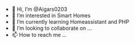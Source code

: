 - 👋 Hi, I’m @Aigars0203
- 👀 I’m interested in Smart Homes
- 🌱 I’m currently learning Homeassistant and PHP
- 💞️ I’m looking to collaborate on ...
- 📫 How to reach me ...

<!---
Aigars0203/Aigars0203 is a ✨ special ✨ repository because its `README.md` (this file) appears on your GitHub profile.
You can click the Preview link to take a look at your changes.
--->
